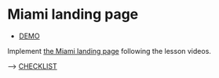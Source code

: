 # Miami landing page

- [DEMO]()

Implement [the Miami landing page](https://www.figma.com/file/nHz8bflIwJaWP3P99vKTH5/miami_home_new?node-id=16033%3A3)
following the lesson videos.

--> [CHECKLIST](https://github.com/mate-academy/layout_miami/blob/master/checklist.md)

